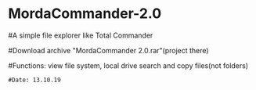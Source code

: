 # MordaCommander-2.0

#A simple file explorer like Total Commander

#Download archive "MordaCommander 2.0.rar"(project there)

#Functions: view file system, local drive search and copy files(not folders)
	
	
	
	#Date: 13.10.19

